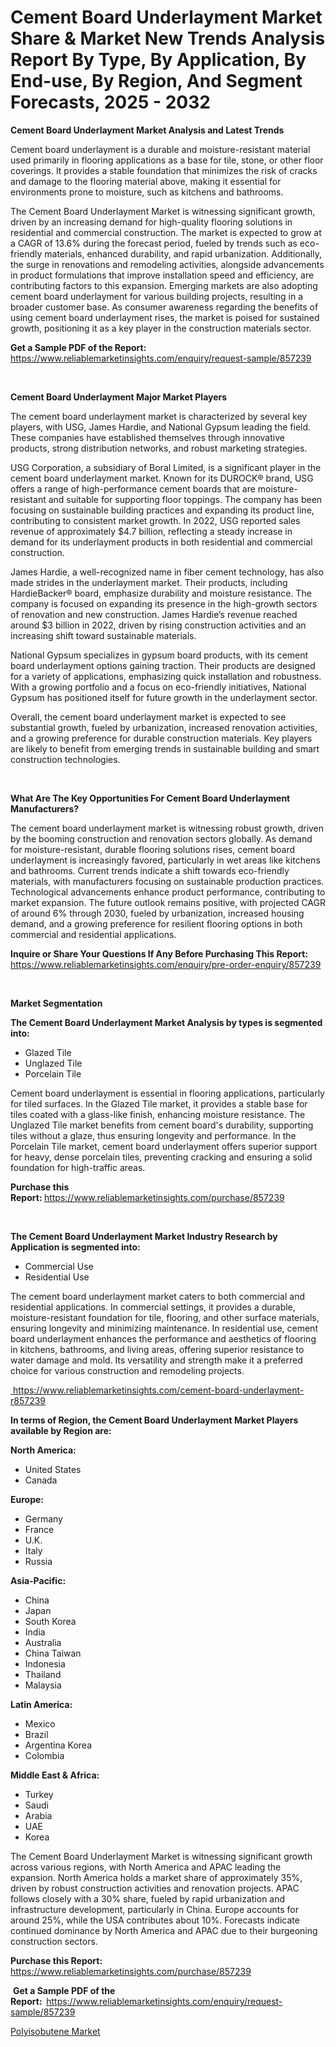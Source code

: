 <p><h1>Cement Board Underlayment Market Share & Market New Trends Analysis Report By Type, By Application, By End-use, By Region, And Segment Forecasts, 2025 - 2032</h1></p><p><strong>Cement Board Underlayment Market Analysis and Latest Trends</strong></p>
<p><p>Cement board underlayment is a durable and moisture-resistant material used primarily in flooring applications as a base for tile, stone, or other floor coverings. It provides a stable foundation that minimizes the risk of cracks and damage to the flooring material above, making it essential for environments prone to moisture, such as kitchens and bathrooms. </p><p>The Cement Board Underlayment Market is witnessing significant growth, driven by an increasing demand for high-quality flooring solutions in residential and commercial construction. The market is expected to grow at a CAGR of 13.6% during the forecast period, fueled by trends such as eco-friendly materials, enhanced durability, and rapid urbanization. Additionally, the surge in renovations and remodeling activities, alongside advancements in product formulations that improve installation speed and efficiency, are contributing factors to this expansion. Emerging markets are also adopting cement board underlayment for various building projects, resulting in a broader customer base. As consumer awareness regarding the benefits of using cement board underlayment rises, the market is poised for sustained growth, positioning it as a key player in the construction materials sector.</p></p>
<p><strong>Get a Sample PDF of the Report:&nbsp;</strong> <a href="https://www.reliablemarketinsights.com/enquiry/request-sample/857239?utm_campaign=2538&utm_medium=2&utm_source=Github&utm_content=ia&utm_term=01042025&utm_id=cement-board-underlayment">https://www.reliablemarketinsights.com/enquiry/request-sample/857239</a></p>
<p>&nbsp;</p>
<p><strong>Cement Board Underlayment Major Market Players</strong></p>
<p><p>The cement board underlayment market is characterized by several key players, with USG, James Hardie, and National Gypsum leading the field. These companies have established themselves through innovative products, strong distribution networks, and robust marketing strategies.</p><p>USG Corporation, a subsidiary of Boral Limited, is a significant player in the cement board underlayment market. Known for its DUROCK® brand, USG offers a range of high-performance cement boards that are moisture-resistant and suitable for supporting floor toppings. The company has been focusing on sustainable building practices and expanding its product line, contributing to consistent market growth. In 2022, USG reported sales revenue of approximately $4.7 billion, reflecting a steady increase in demand for its underlayment products in both residential and commercial construction.</p><p>James Hardie, a well-recognized name in fiber cement technology, has also made strides in the underlayment market. Their products, including HardieBacker® board, emphasize durability and moisture resistance. The company is focused on expanding its presence in the high-growth sectors of renovation and new construction. James Hardie’s revenue reached around $3 billion in 2022, driven by rising construction activities and an increasing shift toward sustainable materials.</p><p>National Gypsum specializes in gypsum board products, with its cement board underlayment options gaining traction. Their products are designed for a variety of applications, emphasizing quick installation and robustness. With a growing portfolio and a focus on eco-friendly initiatives, National Gypsum has positioned itself for future growth in the underlayment sector.</p><p>Overall, the cement board underlayment market is expected to see substantial growth, fueled by urbanization, increased renovation activities, and a growing preference for durable construction materials. Key players are likely to benefit from emerging trends in sustainable building and smart construction technologies.</p></p>
<p>&nbsp;</p>
<p><strong>What Are The Key Opportunities For Cement Board Underlayment Manufacturers?</strong></p>
<p><p>The cement board underlayment market is witnessing robust growth, driven by the booming construction and renovation sectors globally. As demand for moisture-resistant, durable flooring solutions rises, cement board underlayment is increasingly favored, particularly in wet areas like kitchens and bathrooms. Current trends indicate a shift towards eco-friendly materials, with manufacturers focusing on sustainable production practices. Technological advancements enhance product performance, contributing to market expansion. The future outlook remains positive, with projected CAGR of around 6% through 2030, fueled by urbanization, increased housing demand, and a growing preference for resilient flooring options in both commercial and residential applications.</p></p>
<p><strong>Inquire or Share Your Questions If Any Before Purchasing This Report:</strong> <a href="https://www.reliablemarketinsights.com/enquiry/pre-order-enquiry/857239?utm_campaign=2538&utm_medium=2&utm_source=Github&utm_content=ia&utm_term=01042025&utm_id=cement-board-underlayment">https://www.reliablemarketinsights.com/enquiry/pre-order-enquiry/857239</a></p>
<p>&nbsp;</p>
<p><strong>Market Segmentation</strong></p>
<p><strong>The Cement Board Underlayment Market Analysis by types is segmented into:</strong></p>
<p><ul><li>Glazed Tile</li><li>Unglazed Tile</li><li>Porcelain Tile</li></ul></p>
<p><p>Cement board underlayment is essential in flooring applications, particularly for tiled surfaces. In the Glazed Tile market, it provides a stable base for tiles coated with a glass-like finish, enhancing moisture resistance. The Unglazed Tile market benefits from cement board's durability, supporting tiles without a glaze, thus ensuring longevity and performance. In the Porcelain Tile market, cement board underlayment offers superior support for heavy, dense porcelain tiles, preventing cracking and ensuring a solid foundation for high-traffic areas.</p></p>
<p><strong>Purchase this Report:&nbsp;</strong><a href="https://www.reliablemarketinsights.com/purchase/857239?utm_campaign=2538&utm_medium=2&utm_source=Github&utm_content=ia&utm_term=01042025&utm_id=cement-board-underlayment">https://www.reliablemarketinsights.com/purchase/857239</a></p>
<p>&nbsp;</p>
<p><strong>The Cement Board Underlayment Market Industry Research by Application is segmented into:</strong></p>
<p><ul><li>Commercial Use</li><li>Residential Use</li></ul></p>
<p><p>The cement board underlayment market caters to both commercial and residential applications. In commercial settings, it provides a durable, moisture-resistant foundation for tile, flooring, and other surface materials, ensuring longevity and minimizing maintenance. In residential use, cement board underlayment enhances the performance and aesthetics of flooring in kitchens, bathrooms, and living areas, offering superior resistance to water damage and mold. Its versatility and strength make it a preferred choice for various construction and remodeling projects.</p></p>
<p><a href="https://www.reliablemarketinsights.com/cement-board-underlayment-r857239?utm_campaign=2538&utm_medium=2&utm_source=Github&utm_content=ia&utm_term=01042025&utm_id=cement-board-underlayment">&nbsp;https://www.reliablemarketinsights.com/cement-board-underlayment-r857239</a></p>
<p><strong>In terms of Region, the Cement Board Underlayment Market Players available by Region are:</strong></p>
<p>
    <p> <strong> North America: </strong>
        <ul>
            <li>United States</li>
            <li>Canada</li>
        </ul>
        </p> 
    <p> <strong> Europe: </strong>
        <ul>
            <li>Germany</li>
            <li>France</li>
            <li>U.K.</li>
            <li>Italy</li>
            <li>Russia</li>
        </ul>
        </p> 
    <p> <strong> Asia-Pacific: </strong>
        <ul>
            <li>China</li>
            <li>Japan</li>
            <li>South Korea</li>
            <li>India</li>
            <li>Australia</li>
            <li>China Taiwan</li>
            <li>Indonesia</li>
            <li>Thailand</li>
            <li>Malaysia</li>
        </ul>
        </p> 
    <p> <strong> Latin America: </strong>
        <ul>
            <li>Mexico</li>
            <li>Brazil</li>
            <li>Argentina Korea</li>
            <li>Colombia</li>
        </ul>
        </p> 
    <p> <strong> Middle East & Africa: </strong>
        <ul>
            <li>Turkey</li>
            <li>Saudi</li>
            <li>Arabia</li>
            <li>UAE</li>
            <li>Korea</li>
        </ul>
    </p>
    </p>
<p><p>The Cement Board Underlayment Market is witnessing significant growth across various regions, with North America and APAC leading the expansion. North America holds a market share of approximately 35%, driven by robust construction activities and renovation projects. APAC follows closely with a 30% share, fueled by rapid urbanization and infrastructure development, particularly in China. Europe accounts for around 25%, while the USA contributes about 10%. Forecasts indicate continued dominance by North America and APAC due to their burgeoning construction sectors.</p></p>
<p><strong>Purchase this Report: </strong><a href="https://www.reliablemarketinsights.com/purchase/857239?utm_campaign=2538&utm_medium=2&utm_source=Github&utm_content=ia&utm_term=01042025&utm_id=cement-board-underlayment">https://www.reliablemarketinsights.com/purchase/857239</a></p>
<p>&nbsp;<strong>Get a Sample PDF of the Report:&nbsp;&nbsp;</strong><a href="https://www.reliablemarketinsights.com/enquiry/request-sample/857239?utm_campaign=2538&utm_medium=2&utm_source=Github&utm_content=ia&utm_term=01042025&utm_id=cement-board-underlayment">https://www.reliablemarketinsights.com/enquiry/request-sample/857239</a></p>
<p><strong></strong></p>
<p><p><a href="https://github.com/barnickclara79/Market-Research-Report-List-1/blob/main/polyisobutene-market.md?utm_campaign=2538&utm_medium=2&utm_source=Github&utm_content=ia&utm_term=01042025&utm_id=cement-board-underlayment">Polyisobutene Market</a></p></p>